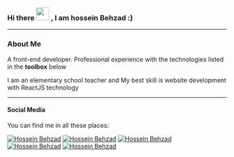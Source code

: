 ### Hi there <img src="https://raw.githubusercontent.com/MartinHeinz/MartinHeinz/master/wave.gif" width="30px"> , I am hossein Behzad :)
---
### About Me
A front-end developer.
Professional experience with the technologies listed in the **toolbox** below

I am an elementary school teacher and My best skill is website development with ReactJS technology
  
---

#### Social Media
You can find me in all these places:

[![Hossein Behzad](https://img.shields.io/badge/LinkedIn-0077B5?style=for-the-badge&logo=linkedin&logoColor=white)](https://www.linkedin.com/in/hossein-behzad-046721210/)
[![Hossein Behzad](https://img.shields.io/badge/Instagram-E4405F?style=for-the-badge&logo=instagram&logoColor=white)](https://www.instagram.com/hosseinbehzadd/)
[![Hossein Behzad](https://img.shields.io/badge/Twitter-1DA1F2?style=for-the-badge&logo=twitter&logoColor=white)](https://twitter.com/Hossein_Behzadd/)
[![Hossein Behzad](https://img.shields.io/badge/Gmail-D14836?style=for-the-badge&logo=gmail&logoColor=white)](hosseinbehzad@gmail.com)
[![Hossein Behzad](https://img.shields.io/badge/Telegram-2CA5E0?style=for-the-badge&logo=telegram&logoColor=white)](https://t.me/hosssein_behzad)





<!--
**hosseinbehzadd/hosseinbehzadd** is a ✨ _special_ ✨ repository because its `README.md` (this file) appears on your GitHub profile.

Here are some ideas to get you started:

- 🔭 I’m currently working on ...
- 🌱 I’m currently learning ...
- 👯 I’m looking to collaborate on ...
- 🤔 I’m looking for help with ...
- 💬 Ask me about ...
- 📫 How to reach me: ...
- 😄 Pronouns: ...
- ⚡ Fun fact: ...
-->
